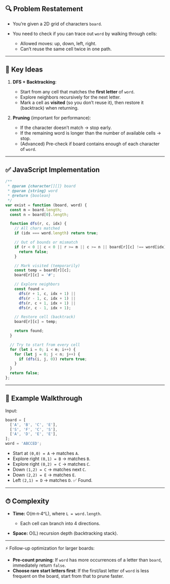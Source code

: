 ## 🔍 Problem Restatement

- You’re given a 2D grid of characters `board`.
- You need to check if you can trace out `word` by walking through cells:

  - Allowed moves: up, down, left, right.
  - Can’t reuse the same cell twice in one path.

---

## 🧠 Key Ideas

1. **DFS + Backtracking**:

   - Start from any cell that matches the **first letter** of `word`.
   - Explore neighbors recursively for the next letter.
   - Mark a cell as **visited** (so you don’t reuse it), then restore it (backtrack) when returning.

2. **Pruning** (important for performance):

   - If the character doesn’t match → stop early.
   - If the remaining word is longer than the number of available cells → stop.
   - (Advanced) Pre-check if board contains enough of each character of `word`.

---

## ✅ JavaScript Implementation

```js
/**
 * @param {character[][]} board
 * @param {string} word
 * @return {boolean}
 */
var exist = function (board, word) {
  const m = board.length;
  const n = board[0].length;

  function dfs(r, c, idx) {
    // All chars matched
    if (idx === word.length) return true;

    // Out of bounds or mismatch
    if (r < 0 || c < 0 || r >= m || c >= n || board[r][c] !== word[idx]) {
      return false;
    }

    // Mark visited (temporarily)
    const temp = board[r][c];
    board[r][c] = '#';

    // Explore neighbors
    const found =
      dfs(r + 1, c, idx + 1) ||
      dfs(r - 1, c, idx + 1) ||
      dfs(r, c + 1, idx + 1) ||
      dfs(r, c - 1, idx + 1);

    // Restore cell (backtrack)
    board[r][c] = temp;

    return found;
  }

  // Try to start from every cell
  for (let i = 0; i < m; i++) {
    for (let j = 0; j < n; j++) {
      if (dfs(i, j, 0)) return true;
    }
  }
  return false;
};
```

---

## 🔄 Example Walkthrough

Input:

```js
board = [
  ['A', 'B', 'C', 'E'],
  ['S', 'F', 'C', 'S'],
  ['A', 'D', 'E', 'E'],
];
word = 'ABCCED';
```

- Start at `(0,0) = A` → matches `A`.
- Explore right `(0,1) = B` → matches `B`.
- Explore right `(0,2) = C` → matches `C`.
- Down `(1,2) = C` → matches next `C`.
- Down `(2,2) = E` → matches `E`.
- Left `(2,1) = D` → matches `D`. ✅ Found.

---

## ⏱ Complexity

- **Time:** O(m·n·4^L), where `L = word.length`.

  - Each cell can branch into 4 directions.

- **Space:** O(L) recursion depth (backtracking stack).

---

⚡ Follow-up optimization for larger boards:

- **Pre-count pruning**: If `word` has more occurrences of a letter than `board`, immediately return `false`.
- **Choose rare start letters first**: If the first/last letter of `word` is less frequent on the board, start from that to prune faster.
